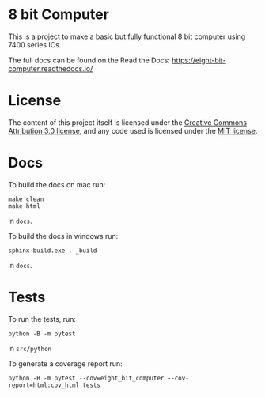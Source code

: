 # 8 bit Computer

This is a project to make a basic but fully functional 8 bit computer 
using 7400 series ICs.

The full docs can be found on the Read the Docs: https://eight-bit-computer.readthedocs.io/

# License

The content of this project itself is licensed under the [Creative Commons Attribution 3.0 license](http://creativecommons.org/licenses/by/3.0/us/deed.en_US), 
and any code used is licensed under the [MIT license](http://opensource.org/licenses/mit-license.php).

# Docs

To build the docs on mac run:

    make clean
    make html

in `docs`.

To build the docs in windows run:

    sphinx-build.exe . _build

in `docs`.

# Tests

To run the tests, run:

    python -B -m pytest

in `src/python`

To generate a coverage report run:

    python -B -m pytest --cov=eight_bit_computer --cov-report=html:cov_html tests

